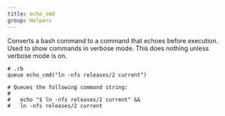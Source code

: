 ```yaml
---
title: echo_cmd
group: Helpers
---
```


Converts a bash command to a command that echoes before execution.
Used to show commands in verbose mode. This does nothing unless verbose mode is
on.

    # .rb
    queue echo_cmd("ln -nfs releases/2 current")

    # Queues the following command string:
    #
    #   echo "$ ln -nfs releases/2 current" &&
    #   ln -nfs releases/2 current

